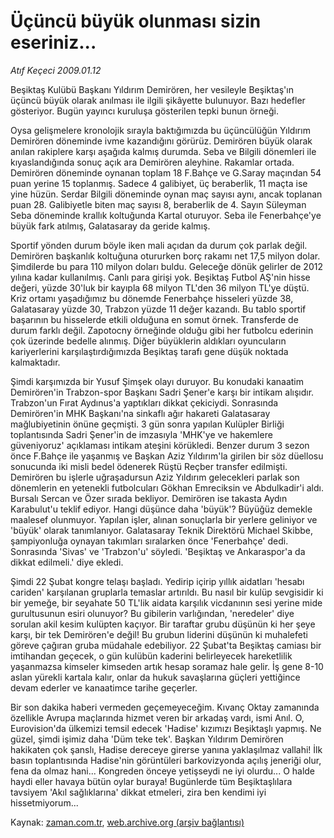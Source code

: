 # Üçüncü büyük olunması sizin eseriniz...

*Atıf Keçeci 2009.01.12*

<tr><td class="metin" colspan="2" style="padding-top: 20px; padding-left: 5px; padding-right: 10px;">Beşiktaş Kulübü Başkanı Yıldırım Demirören, her vesileyle Beşiktaş'ın üçüncü büyük olarak anılması ile ilgili şikâyette bulunuyor. Bazı hedefler gösteriyor. Bugün yayıncı kuruluşa gösterilen tepki bunun örneği.</td></tr><tr><td class="metin" colspan="2" style="padding-top: 20px; padding-left: 5px; padding-right: 10px;"><p>Oysa gelişmelere kronolojik sırayla baktığımızda bu üçüncülüğün Yıldırım Demirören döneminde ivme kazandığını görürüz. Demirören büyük olarak anılan rakiplere karşı aşağıda kalmış durumda. Seba ve Bilgili dönemleri ile kıyaslandığında sonuç açık ara Demirören aleyhine. Rakamlar ortada. Demirören döneminde oynanan toplam 18 F.Bahçe ve G.Saray maçından 54 puan yerine 15 toplanmış. Sadece 4 galibiyet, üç beraberlik, 11 maçta ise yine hüzün. Serdar Bilgili döneminde oynan maç sayısı aynı, ancak toplanan puan 28. Galibiyetle biten maç sayısı 8, beraberlik de 4. Sayın Süleyman Seba döneminde krallık koltuğunda Kartal oturuyor. Seba ile Fenerbahçe'ye büyük fark atılmış, Galatasaray da geride kalmış.
<p> Sportif yönden durum böyle iken mali açıdan da durum çok parlak değil. Demirören başkanlık koltuğuna otururken borç rakamı net 17,5 milyon dolar. Şimdilerde bu para 110 milyon doları buldu. Geleceğe dönük gelirler de 2012 yılına kadar kullanılmış. Canlı para girişi yok. Beşiktaş Futbol AŞ'nin hisse değeri, yüzde 30'luk bir kayıpla 68 milyon TL'den 36 milyon TL'ye düştü. Kriz ortamı yaşadığımız bu dönemde Fenerbahçe hisseleri yüzde 38, Galatasaray yüzde 30, Trabzon yüzde 11 değer kazandı. Bu tablo sportif başarının bu hisselerde etkili olduğuna en somut örnek. Transferde de durum farklı değil. Zapotocny örneğinde olduğu gibi her futbolcu ederinin çok üzerinde bedelle alınmış. Diğer büyüklerin aldıkları oyuncuların kariyerlerini karşılaştırdığımızda Beşiktaş tarafı gene düşük noktada kalmaktadır. 
<p> Şimdi karşımızda bir Yusuf Şimşek olayı duruyor. Bu konudaki kanaatim Demirören'in Trabzon-spor Başkanı Sadri Şener'e karşı bir intikam alışıdır. Trabzon'un Fırat Aydınus'a yaptıkları dikkat çekiciydi. Sonrasında Demirören'in MHK Başkanı'na sinkaflı ağır hakareti Galatasaray mağlubiyetinin önüne geçmişti. 3 gün sonra yapılan Kulüpler Birliği toplantısında Sadri Şener'in de imzasıyla 'MHK'ye ve hakemlere güveniyoruz' açıklaması intikam ateşini körükledi. Benzer durum 3 sezon önce F.Bahçe ile yaşanmış ve Başkan Aziz Yıldırım'la girilen bir söz düellosu sonucunda iki misli bedel ödenerek Rüştü Reçber transfer edilmişti. Demirören bu işlerle uğraşadursun Aziz Yıldırım gelecekleri parlak son dönemlerin en yetenekli futbolcuları Gökhan Emreciksin ve Abdulkadir'i aldı. Bursalı Sercan ve Özer sırada bekliyor. Demirören ise takasta Aydın Karabulut'u teklif ediyor. Hangi düşünce daha 'büyük'? Büyüğüz demekle maalesef olunmuyor. Yapılan işler, alınan sonuçlarla bir yerlere geliniyor ve 'büyük' olarak tanımlanıyor. Galatasaray Teknik Direktörü Michael Skibbe, şampiyonluğa oynayan takımları sıralarken önce 'Fenerbahçe' dedi. Sonrasında 'Sivas' ve 'Trabzon'u' söyledi. 'Beşiktaş ve Ankaraspor'a da dikkat edilmeli.' diye ekledi. 
<p> Şimdi 22 Şubat kongre telaşı başladı. Yedirip içirip yıllık aidatları 'hesabı cariden' karşılanan gruplarla temaslar artırıldı. Bu nasıl bir kulüp sevgisidir ki bir yemeğe, bir seyahate 50 TL'lik aidata karşılık vicdanının sesi yerine mide gurultusunun esiri olunuyor? Bu gibilerin varlığından, 'neredeler' diye sorulan akil kesim kulüpten kaçıyor. Bir taraftar grubu düşünün ki her şeye karşı, bir tek Demirören'e değil! Bu grubun liderini düşünün ki muhalefeti göreve çağıran gruba müdahale edebiliyor. 22 Şubat'ta Beşiktaş camiası bir imtihandan geçecek, o gün kulübün kaderini belirleyecek hareketlilik yaşanmazsa kimseler kimseden artık hesap soramaz hale gelir. İş gene 8-10 aslan yürekli kartala kalır, onlar da hukuk savaşlarına güçleri yettiğince devam ederler ve kanaatimce tarihe geçerler.
<p> Bir son dakika haberi vermeden geçemeyeceğim. Kıvanç Oktay zamanında özellikle Avrupa maçlarında hizmet veren bir arkadaş vardı, ismi Anıl. O, Eurovision'da ülkemizi temsil edecek 'Hadise' kızımızı Beşiktaşlı yapmış. Ne güzel, şimdi işimiz daha 'Düm teke tek'. Başkan Yıldırım Demirören hakikaten çok şanslı, Hadise dereceye girerse yanına yaklaşılmaz vallahi! İlk basın toplantısında Hadise'nin görüntüleri barkovizyonda açılış jeneriği olur, fena da olmaz hani... Kongreden önceye yetişseydi ne iyi olurdu... O halde haydi eller havaya bütün oylar buraya! Bugünlerde tüm Beşiktaşlılara tavsiyem 'Akıl sağlıklarına' dikkat etmeleri, zira ben kendimi iyi hissetmiyorum...<br/></p></p></p></p></p></td></tr>

Kaynak: [zaman.com.tr](http://zaman.com.tr/yazar.do?yazino=802612), [web.archive.org (arşiv bağlantısı)](http://web.archive.org/web/20090113142742/http://zaman.com.tr:80/yazar.do?yazino=802612)
